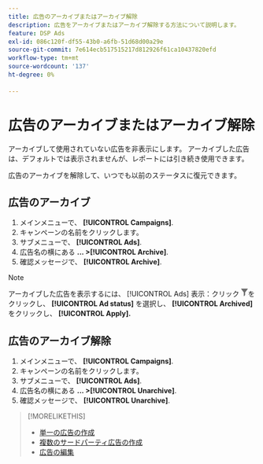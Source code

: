 ```yaml
---
title: 広告のアーカイブまたはアーカイブ解除
description: 広告をアーカイブまたはアーカイブ解除する方法について説明します。
feature: DSP Ads
exl-id: 086c120f-df55-43b0-a6fb-51d68d00a29e
source-git-commit: 7e614ecb517515217d812926f61ca10437820efd
workflow-type: tm+mt
source-wordcount: '137'
ht-degree: 0%

---
```


# 広告のアーカイブまたはアーカイブ解除

アーカイブして使用されていない広告を非表示にします。 アーカイブした広告は、デフォルトでは表示されませんが、レポートには引き続き使用できます。

広告のアーカイブを解除して、いつでも以前のステータスに復元できます。

## 広告のアーカイブ

1. メインメニューで、 **[!UICONTROL Campaigns]**.
1. キャンペーンの名前をクリックします。
1. サブメニューで、 **[!UICONTROL Ads]**.
1. 広告名の横にある  **... >[!UICONTROL Archive]**.
1. 確認メッセージで、 **[!UICONTROL Archive]**.

>[!NOTE]
>
>アーカイブした広告を表示するには、 [!UICONTROL Ads] 表示：クリック ![[!UICONTROL Filter] ボタン](/help/dsp/assets/filter.png)をクリックし、 **[!UICONTROL Ad status]** を選択し、 **[!UICONTROL Archived]**&#x200B;をクリックし、 **[!UICONTROL Apply].**

## 広告のアーカイブ解除

1. メインメニューで、 **[!UICONTROL Campaigns]**.
1. キャンペーンの名前をクリックします。
1. サブメニューで、 **[!UICONTROL Ads]**.
1. 広告名の横にある  **... >[!UICONTROL Unarchive]**.
1. 確認メッセージで、 **[!UICONTROL Unarchive]**.

>[!MORELIKETHIS]
>
>* [単一の広告の作成](ad-create.md)
>* [複数のサードパーティ広告の作成](ad-create-multiple.md)
>* [広告の編集](ad-edit.md)

